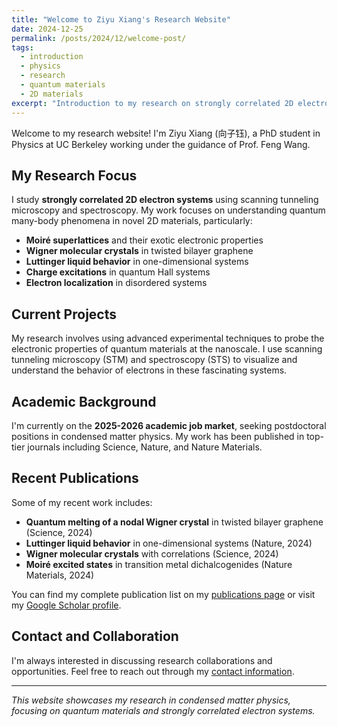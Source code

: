 ```yaml
---
title: "Welcome to Ziyu Xiang's Research Website"
date: 2024-12-25
permalink: /posts/2024/12/welcome-post/
tags:
  - introduction
  - physics
  - research
  - quantum materials
  - 2D materials
excerpt: "Introduction to my research on strongly correlated 2D electron systems and quantum many-body phenomena at UC Berkeley."
---
```


Welcome to my research website! I'm Ziyu Xiang (向子钰), a PhD student in Physics at UC Berkeley working under the guidance of Prof. Feng Wang. 

## My Research Focus

I study **strongly correlated 2D electron systems** using scanning tunneling microscopy and spectroscopy. My work focuses on understanding quantum many-body phenomena in novel 2D materials, particularly:

- **Moiré superlattices** and their exotic electronic properties
- **Wigner molecular crystals** in twisted bilayer graphene
- **Luttinger liquid behavior** in one-dimensional systems
- **Charge excitations** in quantum Hall systems
- **Electron localization** in disordered systems

## Current Projects

My research involves using advanced experimental techniques to probe the electronic properties of quantum materials at the nanoscale. I use scanning tunneling microscopy (STM) and spectroscopy (STS) to visualize and understand the behavior of electrons in these fascinating systems.

## Academic Background

I'm currently on the **2025-2026 academic job market**, seeking postdoctoral positions in condensed matter physics. My work has been published in top-tier journals including Science, Nature, and Nature Materials.

## Recent Publications

Some of my recent work includes:

- **Quantum melting of a nodal Wigner crystal** in twisted bilayer graphene (Science, 2024)
- **Luttinger liquid behavior** in one-dimensional systems (Nature, 2024)  
- **Wigner molecular crystals** with correlations (Science, 2024)
- **Moiré excited states** in transition metal dichalcogenides (Nature Materials, 2024)

You can find my complete publication list on my [publications page](/publications/) or visit my [Google Scholar profile](https://scholar.google.com/citations?user=-bXvJDMAAAAJ&hl=en).

## Contact and Collaboration

I'm always interested in discussing research collaborations and opportunities. Feel free to reach out through my [contact information](/about/).

---

*This website showcases my research in condensed matter physics, focusing on quantum materials and strongly correlated electron systems.*
